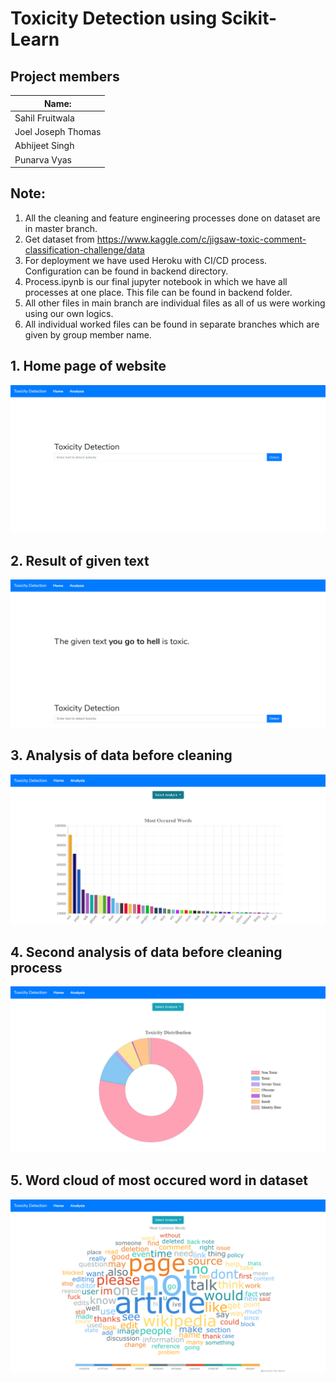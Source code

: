 # Toxicity Detection using Scikit-Learn

## Project members

| Name:              |
| ------------------ |
| Sahil Fruitwala    |
| Joel Joseph Thomas |
| Abhijeet Singh     |
| Punarva Vyas       |

## Note:

1. All the cleaning and feature engineering processes done on dataset are in master branch.
3. Get dataset from https://www.kaggle.com/c/jigsaw-toxic-comment-classification-challenge/data
4. For deployment we have used Heroku with CI/CD process. Configuration can be found in backend directory.
5. Process.ipynb is our final jupyter notebook in which we have all processes at one place. This file can be found in backend folder.
6. All other files in main branch are individual files as all of us were working using our own logics.
7. All individual worked files can be found in separate branches which are given by group member name.


## 1. Home page of website
![](images/home.png?raw=true)

## 2. Result of given text
![](images/Result.png?raw=true)

## 3. Analysis of data before cleaning
![](images/Analysis-1.png?raw=true)

## 4. Second analysis of data before cleaning process
![](images/Analysis-2.png?raw=true)

## 5. Word cloud of most occured word in dataset
![](images/Analysis-3.png?raw=true)

